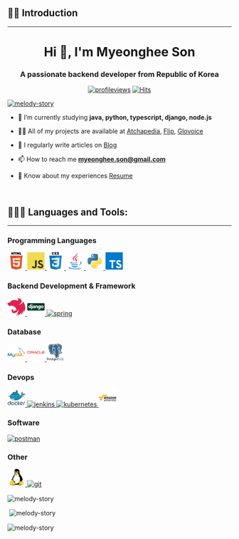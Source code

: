 
<h2 align="left">🙋‍♀️ Introduction</h2>

---

<h1 align="center">Hi 👋, I'm Myeonghee Son</h1>
<h3 align="center">A passionate backend developer from Republic of Korea</h3>


<div align=center>

  [![profileviews](https://komarev.com/ghpvc/?username=melody-story&label=Profile%20views&color=0e75b6&style=flat)](https://komarev.com/ghpvc/?username=melody-story&label=Profile%20views&color=0e75b6&style=flat)   [![Hits](https://hits.seeyoufarm.com/api/count/incr/badge.svg?url=https%3A%2F%2Fgithub.com%2Fzzsza)](https://hits.seeyoufarm.com) 
  
  
</div>
<p align="left">  </p>

<p align="left"> <a href="https://github.com/ryo-ma/github-profile-trophy"><img src="https://github-profile-trophy.vercel.app/?username=melody-story" alt="melody-story" /></a> </p>

- 🌱 I’m currently studying **java, python, typescript, django, node.js**

- 👨‍💻 All of my projects are available at [Atchapedia](https://github.com/melody-story/24-1st-WTP-backend), [Flip](https://github.com/melody-story/24-2nd-FLIP-backend), [Glovoice](https://github.com/melody-story/24-3nd-glovoice)

- 📝 I regularly write articles on [Blog](https://mymelody.tistory.com/)

- 📫 How to reach me **myeonghee.son@gmail.com**

- 📄 Know about my experiences [Resume](http://naver.me/xevsILUq)

<br>
<h2 align="left">👩🏻‍💻 Languages and Tools:</h2>

---

<h3 align="left">Programming Languages</h3>

<p>
  <a href="https://www.w3.org/html/" target="_blank" rel="noreferrer"> <img src="https://raw.githubusercontent.com/devicons/devicon/master/icons/html5/html5-original-wordmark.svg" alt="html5" width="40" height="40"/> </a>
   <a href="https://developer.mozilla.org/en-US/docs/Web/JavaScript" target="_blank" rel="noreferrer"> <img src="https://raw.githubusercontent.com/devicons/devicon/master/icons/javascript/javascript-original.svg" alt="javascript" width="40" height="40"/> </a>
  <a href="https://www.w3schools.com/css/" target="_blank" rel="noreferrer"> <img src="https://raw.githubusercontent.com/devicons/devicon/master/icons/css3/css3-original-wordmark.svg" alt="css3" width="40" height="40"/> </a> 
  <a href="https://www.java.com" target="_blank" rel="noreferrer"> <img src="https://raw.githubusercontent.com/devicons/devicon/master/icons/java/java-original.svg" alt="java" width="40" height="40"/> </a>
  <a href="https://www.python.org" target="_blank" rel="noreferrer"> <img src="https://raw.githubusercontent.com/devicons/devicon/master/icons/python/python-original.svg" alt="python" width="40" height="40"/> </a>
<a href="https://www.typescriptlang.org/" target="_blank" rel="noreferrer"> <img src="https://raw.githubusercontent.com/devicons/devicon/master/icons/typescript/typescript-original.svg" alt="typescript" width="40" height="40"/> </a>
</p>

 <p>
 <h3 align="left">Backend Development & Framework</h3>
    <a href="https://nestjs.com/" target="_blank" rel="noreferrer"> <img src="https://raw.githubusercontent.com/devicons/devicon/master/icons/nestjs/nestjs-plain.svg" alt="nestjs" width="40" height="40"/> </a> 
  <a href="https://www.djangoproject.com/" target="_blank" rel="noreferrer"> <img src="https://raw.githubusercontent.com/devicons/devicon/master/icons/django/django-original.svg" alt="django" width="40" height="40"/> </a>
  <a href="https://spring.io/" target="_blank" rel="noreferrer"> <img src="https://www.vectorlogo.zone/logos/springio/springio-icon.svg" alt="spring" width="40" height="40"/> </a> 
 </p>

<p>
<h3 align="left">Database</h3>
  <a href="https://www.mysql.com/" target="_blank" rel="noreferrer"> <img src="https://raw.githubusercontent.com/devicons/devicon/master/icons/mysql/mysql-original-wordmark.svg" alt="mysql" width="40" height="40"/> </a>   
<a href="https://www.oracle.com/" target="_blank" rel="noreferrer"> <img src="https://raw.githubusercontent.com/devicons/devicon/master/icons/oracle/oracle-original.svg" alt="oracle" width="40" height="40"/> </a>
<a href="https://www.postgresql.org" target="_blank" rel="noreferrer"> <img src="https://raw.githubusercontent.com/devicons/devicon/master/icons/postgresql/postgresql-original-wordmark.svg" alt="postgresql" width="40" height="40"/> </a>
 </p>
 
<p>
<h3 align="left">Devops</h3>
 <a href="https://www.docker.com/" target="_blank" rel="noreferrer"> <img src="https://raw.githubusercontent.com/devicons/devicon/master/icons/docker/docker-original-wordmark.svg" alt="docker" width="40" height="40"/> </a> 
   <a href="https://www.jenkins.io" target="_blank" rel="noreferrer"> <img src="https://www.vectorlogo.zone/logos/jenkins/jenkins-icon.svg" alt="jenkins" width="40" height="40"/> </a> 
   <a href="https://kubernetes.io" target="_blank" rel="noreferrer"> <img src="https://www.vectorlogo.zone/logos/kubernetes/kubernetes-icon.svg" alt="kubernetes" width="40" height="40"/> </a>
 <a href="https://aws.amazon.com" target="_blank" rel="noreferrer"> <img src="https://raw.githubusercontent.com/devicons/devicon/master/icons/amazonwebservices/amazonwebservices-original-wordmark.svg" alt="aws" width="40" height="40"/> </a>
</p> 
  
<p>
<h3 align="left">Software</h3>
  <a href="https://postman.com" target="_blank" rel="noreferrer"> <img src="https://www.vectorlogo.zone/logos/getpostman/getpostman-icon.svg" alt="postman" width="40" height="40"/> </a>
</p>

<p>
<h3 align="left">Other</h3>
 <a href="https://www.linux.org/" target="_blank" rel="noreferrer"> <img src="https://raw.githubusercontent.com/devicons/devicon/master/icons/linux/linux-original.svg" alt="linux" width="40" height="40"/> </a>
   <a href="https://git-scm.com/" target="_blank" rel="noreferrer"> <img src="https://www.vectorlogo.zone/logos/git-scm/git-scm-icon.svg" alt="git" width="40" height="40"/> </a>  
</p>

<p><img align="center" src="https://github-readme-stats.vercel.app/api/top-langs?username=melody-story&show_icons=true&locale=en&layout=compact" alt="melody-story" /></p>

<p>&nbsp;<img align="center" src="https://github-readme-stats.vercel.app/api?username=melody-story&show_icons=true&locale=en" alt="melody-story" /></p>

<p><img align="center" src="https://github-readme-streak-stats.herokuapp.com/?user=melody-story&" alt="melody-story" /></p>


  


 
